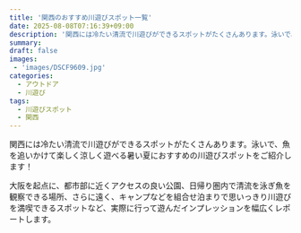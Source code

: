 ```yaml
---
title: '関西のおすすめ川遊びスポット一覧'
date: 2025-08-08T07:16:39+09:00
description: '関西には冷たい清流で川遊びができるスポットがたくさんあります。泳いで、魚を追いかけて楽しく涼しく遊べる暑い夏におすすめの川遊びスポットをご紹介します！'
summary:
draft: false
images:
 - 'images/DSCF9609.jpg'
categories:
  - アウトドア
  - 川遊び
tags:
  - 川遊びスポット
  - 関西
---
```


関西には冷たい清流で川遊びができるスポットがたくさんあります。泳いで、魚を追いかけて楽しく涼しく遊べる暑い夏におすすめの川遊びスポットをご紹介します！

大阪を起点に、都市部に近くアクセスの良い公園、日帰り圏内で清流を泳ぎ魚を観察できる場所、さらに遠く、キャンプなどを組合せ泊まりで思いっきり川遊びを満喫できるスポットなど、実際に行って遊んだインプレッションを幅広くレポートします。
